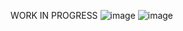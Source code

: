 WORK IN PROGRESS
![image](https://github.com/AustinWoolridge/BodyBuildingApp/assets/73041005/7ec55056-c717-4935-a11c-2b7782dee9d8)
![image](https://github.com/AustinWoolridge/BodyBuildingApp/assets/73041005/6a3aa722-c041-4ef4-9cb6-59e4f083a44b)
